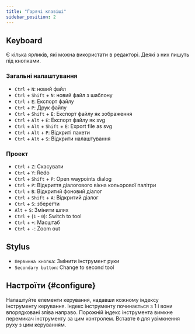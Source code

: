 ```yaml
---
title: "Гарячі клавіші"
sidebar_position: 2
---
```



## Keyboard

Є кілька ярликів, які можна використати в редакторі. Деякі з них пишуть під кнопками.

### Загальні налаштування

* `Ctrl` + `N`: новий файл
* `Ctrl` + `Shift` + `N`: новий файл з шаблону
* `Ctrl` + `E`: Експорт файлу
* `Ctrl` + `P`: Друк файлу
* `Ctrl` + `Shift` + `E`: Експорт файлу як зображення
* `Ctrl` + `Alt` + `E`: Експорт файлу як svg
* `Ctrl` + `Alt` + `Shift` + `E`: Export file as svg
* `Ctrl` + `Alt` + `P`: Відкриті пакети
* `Ctrl` + `Alt` + `S`: Відкрити налаштування

### Проект

* `Ctrl` + `Z`: Скасувати
* `Ctrl` + `Y`: Redo
* `Ctrl` + `Shift` + `P`: Open waypoints dialog
* `Ctrl` + `P`: Відкриття діалогового вікна кольорової палітри
* `Ctrl` + `B`: Відкритий фоновий діалог
* `Ctrl` + `Shift` + `A`: Відкритий діалог
* `Ctrl` + `S`: зберегти
* `Alt` + `S`: Змінити шлях
* `Ctrl` + (`1` - `0`): Switch to tool
* `Ctrl` + `+`: Масштаб
* `Ctrl` + `-`: Zoom out

## Stylus

* `Первинна кнопка`: Змінити інструмент руки
* `Secondary button`: Change to second tool

## Настроїти {#configure}

Налаштуйте елементи керування, надавши кожному індексу інструменту керування. Індекс інструменту починається з 1 і вони впорядковані зліва направо. Порожній індекс інструмента вимкне перемикач інструменту за цим контролем. Вставте `0` для увімкнення руху з цим керуванням.
